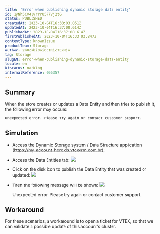 ```yaml
---
title: 'Error when publishing dynamic storage data entity'
id: 1yNh5CV41vrrrU5F7Vj2tG
status: PUBLISHED
createdAt: 2023-10-04T16:33:03.051Z
updatedAt: 2023-10-04T16:37:00.614Z
publishedAt: 2023-10-04T16:37:00.614Z
firstPublishedAt: 2023-10-04T16:33:03.847Z
contentType: knownIssue
productTeam: Storage
author: 2mXZkbi0oi061KicTExNjo
tag: Storage
slugEN: error-when-publishing-dynamic-storage-data-entity
locale: en
kiStatus: Backlog
internalReference: 666357
---
```


## Summary


When the store creates or updates a Data Entity and then tries to publish it, the following error may occurs:


    Unexpected error. Please try again or contact customer support.



##

## Simulation



- Access the Dynamic Storage system / Data Structure application (https://my-account-here.ds.vtexcrm.com.br);
- Access the Data Entities tab:
 ![](https://vtexhelp.zendesk.com/attachments/token/65UPKYKl3vuaeweF46K91bpI5/?name=image.png)

- Click on the disk icon to publish the Data Entity that was created or updated:
 ![](https://vtexhelp.zendesk.com/attachments/token/C1nUZnpG8lmDWOL8wrXRBiGj0/?name=image.png)

- Then the following message will be shown:
 ![](https://vtexhelp.zendesk.com/attachments/token/DFKVanOk3noBMaN8aBd6CQssp/?name=image.png)

    Unexpected error. Please try again or contact customer support.



##

## Workaround


For these scenarios, a workaround is to open a ticket for VTEX, so that we can validate a possible update of this account's cluster.




